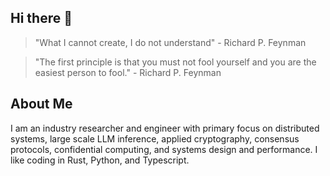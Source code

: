 ## Hi there 👋

> "What I cannot create, I do not understand" - Richard P. Feynman

> "The first principle is that you must not fool yourself and you are the easiest person to fool." - Richard P. Feynman

## About Me

I am an industry researcher and engineer with primary focus on distributed systems, large scale LLM inference, applied cryptography, consensus protocols, confidential computing, and systems design and performance. I like coding in Rust, Python, and Typescript.
<!--
**jorgeantonio21/jorgeantonio21** is a ✨ _special_ ✨ repository because its `README.md` (this file) appears on your GitHub profile.

Here are some ideas to get you started:

- 🔭 I’m currently working on ...
- 🌱 I’m currently learning ...
- 👯 I’m looking to collaborate on ...
- 🤔 I’m looking for help with ...
- 💬 Ask me about ...
- 📫 How to reach me: ...
- 😄 Pronouns: ...
- ⚡ Fun fact: ...
-->
